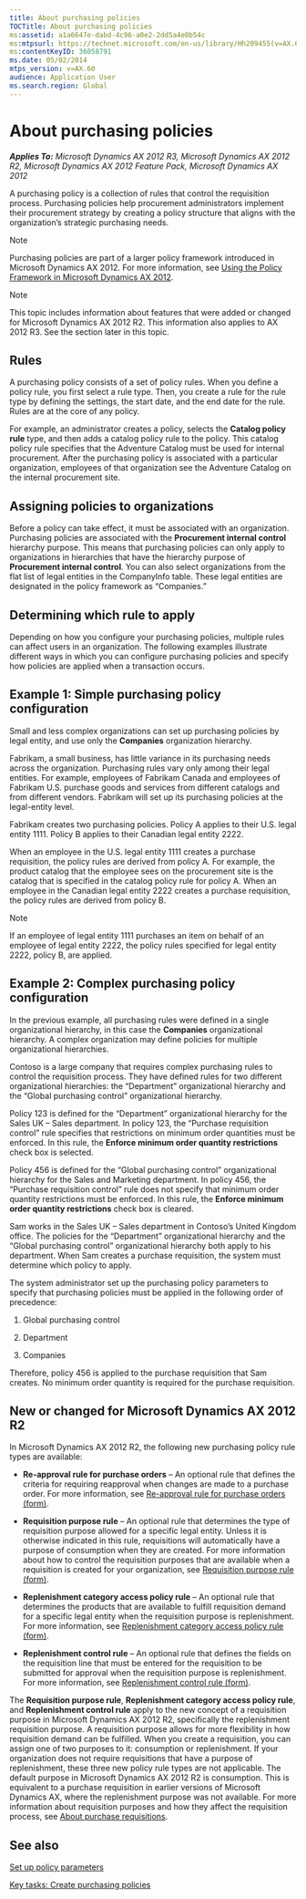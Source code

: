 ```yaml
---
title: About purchasing policies
TOCTitle: About purchasing policies
ms:assetid: a1a6647e-dabd-4c96-a0e2-2dd5a4e0b54c
ms:mtpsurl: https://technet.microsoft.com/en-us/library/Hh209455(v=AX.60)
ms:contentKeyID: 36058791
ms.date: 05/02/2014
mtps_version: v=AX.60
audience: Application User
ms.search.region: Global
---
```


# About purchasing policies 


_**Applies To:** Microsoft Dynamics AX 2012 R3, Microsoft Dynamics AX 2012 R2, Microsoft Dynamics AX 2012 Feature Pack, Microsoft Dynamics AX 2012_

A purchasing policy is a collection of rules that control the requisition process. Purchasing policies help procurement administrators implement their procurement strategy by creating a policy structure that aligns with the organization’s strategic purchasing needs.


> [!NOTE]
> <P>Purchasing policies are part of a larger policy framework introduced in Microsoft Dynamics AX 2012. For more information, see <A href="http://go.microsoft.com/fwlink/?linkid=213137%26clcid=0x409">Using the Policy Framework in Microsoft Dynamics AX 2012</A>.</P>




> [!NOTE]
> <P>This topic includes information about features that were added or changed for Microsoft Dynamics AX 2012 R2. This information also applies to AX 2012 R3. See the section later in this topic.</P>



## Rules

A purchasing policy consists of a set of policy rules. When you define a policy rule, you first select a rule type. Then, you create a rule for the rule type by defining the settings, the start date, and the end date for the rule. Rules are at the core of any policy.

For example, an administrator creates a policy, selects the **Catalog policy rule** type, and then adds a catalog policy rule to the policy. This catalog policy rule specifies that the Adventure Catalog must be used for internal procurement. After the purchasing policy is associated with a particular organization, employees of that organization see the Adventure Catalog on the internal procurement site.

## Assigning policies to organizations

Before a policy can take effect, it must be associated with an organization. Purchasing policies are associated with the **Procurement internal control** hierarchy purpose. This means that purchasing policies can only apply to organizations in hierarchies that have the hierarchy purpose of **Procurement internal control**. You can also select organizations from the flat list of legal entities in the CompanyInfo table. These legal entities are designated in the policy framework as “Companies.”

## Determining which rule to apply

Depending on how you configure your purchasing policies, multiple rules can affect users in an organization. The following examples illustrate different ways in which you can configure purchasing policies and specify how policies are applied when a transaction occurs.

## Example 1: Simple purchasing policy configuration

Small and less complex organizations can set up purchasing policies by legal entity, and use only the **Companies** organization hierarchy.

Fabrikam, a small business, has little variance in its purchasing needs across the organization. Purchasing rules vary only among their legal entities. For example, employees of Fabrikam Canada and employees of Fabrikam U.S. purchase goods and services from different catalogs and from different vendors. Fabrikam will set up its purchasing policies at the legal-entity level.

Fabrikam creates two purchasing policies. Policy A applies to their U.S. legal entity 1111. Policy B applies to their Canadian legal entity 2222.

When an employee in the U.S. legal entity 1111 creates a purchase requisition, the policy rules are derived from policy A. For example, the product catalog that the employee sees on the procurement site is the catalog that is specified in the catalog policy rule for policy A. When an employee in the Canadian legal entity 2222 creates a purchase requisition, the policy rules are derived from policy B.


> [!NOTE]
> <P>If an employee of legal entity 1111 purchases an item on behalf of an employee of legal entity 2222, the policy rules specified for legal entity 2222, policy B, are applied.</P>



## Example 2: Complex purchasing policy configuration

In the previous example, all purchasing rules were defined in a single organizational hierarchy, in this case the **Companies** organizational hierarchy. A complex organization may define policies for multiple organizational hierarchies.

Contoso is a large company that requires complex purchasing rules to control the requisition process. They have defined rules for two different organizational hierarchies: the “Department” organizational hierarchy and the “Global purchasing control” organizational hierarchy.

Policy 123 is defined for the “Department” organizational hierarchy for the Sales UK – Sales department. In policy 123, the “Purchase requisition control” rule specifies that restrictions on minimum order quantities must be enforced. In this rule, the **Enforce minimum order quantity restrictions** check box is selected.

Policy 456 is defined for the “Global purchasing control” organizational hierarchy for the Sales and Marketing department. In policy 456, the “Purchase requisition control” rule does not specify that minimum order quantity restrictions must be enforced. In this rule, the **Enforce minimum order quantity restrictions** check box is cleared.

Sam works in the Sales UK – Sales department in Contoso’s United Kingdom office. The policies for the “Department” organizational hierarchy and the “Global purchasing control” organizational hierarchy both apply to his department. When Sam creates a purchase requisition, the system must determine which policy to apply.

The system administrator set up the purchasing policy parameters to specify that purchasing policies must be applied in the following order of precedence:

1.  Global purchasing control

2.  Department

3.  Companies

Therefore, policy 456 is applied to the purchase requisition that Sam creates. No minimum order quantity is required for the purchase requisition.

## New or changed for Microsoft Dynamics AX 2012 R2

In Microsoft Dynamics AX 2012 R2, the following new purchasing policy rule types are available:

  - **Re-approval rule for purchase orders** – An optional rule that defines the criteria for requiring reapproval when changes are made to a purchase order. For more information, see [Re-approval rule for purchase orders (form)](https://technet.microsoft.com/en-us/library/jj680083\(v=ax.60\)).

  - **Requisition purpose rule** – An optional rule that determines the type of requisition purpose allowed for a specific legal entity. Unless it is otherwise indicated in this rule, requisitions will automatically have a purpose of consumption when they are created. For more information about how to control the requisition purposes that are available when a requisition is created for your organization, see [Requisition purpose rule (form)](https://technet.microsoft.com/en-us/library/jj677434\(v=ax.60\)).

  - **Replenishment category access policy rule** – An optional rule that determines the products that are available to fulfill requisition demand for a specific legal entity when the requisition purpose is replenishment. For more information, see [Replenishment category access policy rule (form)](https://technet.microsoft.com/en-us/library/jj677448\(v=ax.60\)).

  - **Replenishment control rule** – An optional rule that defines the fields on the requisition line that must be entered for the requisition to be submitted for approval when the requisition purpose is replenishment. For more information, see [Replenishment control rule (form)](https://technet.microsoft.com/en-us/library/jj677424\(v=ax.60\)).

The **Requisition purpose rule**, **Replenishment category access policy rule**, and **Replenishment control rule** apply to the new concept of a requisition purpose in Microsoft Dynamics AX 2012 R2, specifically the replenishment requisition purpose. A requisition purpose allows for more flexibility in how requisition demand can be fulfilled. When you create a requisition, you can assign one of two purposes to it: consumption or replenishment. If your organization does not require requisitions that have a purpose of replenishment, these three new policy rule types are not applicable. The default purpose in Microsoft Dynamics AX 2012 R2 is consumption. This is equivalent to a purchase requisition in earlier versions of Microsoft Dynamics AX, where the replenishment purpose was not available. For more information about requisition purposes and how they affect the requisition process, see [About purchase requisitions](about-purchase-requisitions.md).

## See also

[Set up policy parameters](set-up-policy-parameters.md)

[Key tasks: Create purchasing policies](key-tasks-create-purchasing-policies.md)

  


